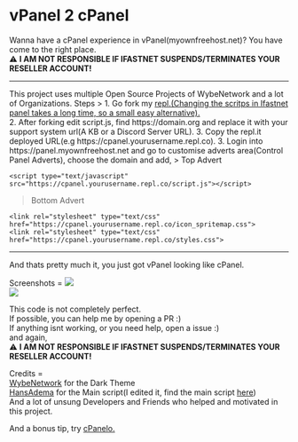 # vPanel 2 cPanel
Wanna have a cPanel experience in vPanel(myownfreehost.net)? You have come to the right place.<br>
⚠️ **I AM NOT RESPONSIBLE IF IFASTNET SUSPENDS/TERMINATES YOUR RESELLER ACCOUNT!**
<hr>
This project uses multiple Open Source Projects of WybeNetwork and a lot of Organizations.
Steps >
1. Go fork my <a href="https://repl.it/@soundarrr/cpanel">repl.(Changing the scritps in Ifastnet panel takes a long time, so a small easy alternative).</a><br>
2. After forking edit script.js, find https://domain.org and replace it with your support system url(A KB or a Discord Server URL).
3. Copy the repl.it deployed URL(e.g https://cpanel.yourusername.repl.co).
3. Login into https://panel.myownfreehost.net and go to customise adverts area(Control Panel Adverts), choose the domain and add,
> Top Advert <br>


```<script type="text/javascript" src="https://cpanel.yourusername.repl.co/script.js"></script>```

> Bottom Advert <br>

`<link rel="stylesheet" type="text/css" href="https://cpanel.yourusername.repl.co/icon_spritemap.css">`  <br>
`<link rel="stylesheet" type="text/css" href="https://cpanel.yourusername.repl.co/styles.css"> `

<hr>
And thats pretty much it, you just got vPanel looking like cPanel.

Screenshots = 
<img src="https://i.snipboard.io/C0m8OM.jpg">
<br>
<img src="https://i.snipboard.io/Pmvr09.jpg">
<br>

This code is not completely perfect.<br>
If possible, you can help me by opening a PR :)<br>
If anything isnt working, or you need help, open a issue :)<br>
and again,<br>
⚠️ **I AM NOT RESPONSIBLE IF IFASTNET SUSPENDS/TERMINATES YOUR RESELLER ACCOUNT!**


Credits = <br>
<a href="https://github.com/wybenetwork">WybeNetwork</a> for the Dark Theme<br>
<a href="https://github.com/hansadema">HansAdema</a> for the Main script(I edited it, find the main script <a href="https://vpassets.infinityfree.net/vp/cpanel-head.js">here</a>) <br>
And a lot of unsung Developers and Friends who helped and motivated in this project.<br>

And a bonus tip, try <a href="https://cpanelo.sourceforge.io/">cPanelo.</a>
